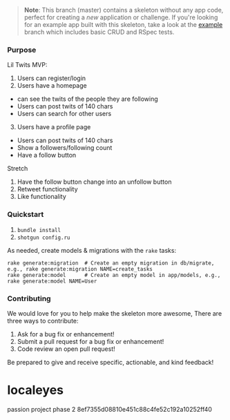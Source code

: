 
> **Note**: This branch (master) contains a skeleton without any app code, perfect for creating a _new_ application or challenge. If you're looking for an example app built with this skeleton, take a look at the [example](/../..//tree/example) branch which includes basic CRUD and RSpec tests.

### Purpose

Lil Twits MVP:

1. Users can register/login
2. Users have a homepage
  - can see the twits of the people they are following
  - Users can post twits of 140 chars
  - Users can search for other users
3. Users have a profile page
  - Users can post twits of 140 chars
  - Show a followers/following count
  - Have a follow button

Stretch

1. Have the follow button change into an unfollow button
2. Retweet functionality
3. Like functionality

### Quickstart

1.  `bundle install`
2.  `shotgun config.ru`

As needed, create models & migrations with the `rake` tasks:

```
rake generate:migration  # Create an empty migration in db/migrate, e.g., rake generate:migration NAME=create_tasks
rake generate:model      # Create an empty model in app/models, e.g., rake generate:model NAME=User
```

### Contributing

We would love for you to help make the skeleton more awesome, There are three ways to contribute:

1. Ask for a bug fix or enhancement!
2. Submit a pull request for a bug fix or enhancement!
3. Code review an open pull request!

Be prepared to give and receive specific, actionable, and kind feedback!

# localeyes
passion project phase 2
8ef7355d08810e451c88c4fe52c192a10252ff40
